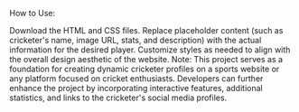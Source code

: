 How to Use:

Download the HTML and CSS files.
Replace placeholder content (such as cricketer's name, image URL, stats, and description) with the actual information for the desired player.
Customize styles as needed to align with the overall design aesthetic of the website.
Note:
This project serves as a foundation for creating dynamic cricketer profiles on a sports website or any platform focused on cricket enthusiasts. Developers can further enhance the project by incorporating interactive features, additional statistics, and links to the cricketer's social media profiles.
